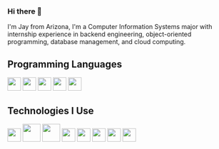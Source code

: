 ### Hi there 👋
I'm Jay from Arizona, I'm a Computer Information Systems major with internship experience in backend engineering, object-oriented programming, database management, and cloud computing. 


## Programming Languages
<img src = 'https://github.com/MarikIshtar007/MarikIshtar007/blob/master/images/python2.png' height='30'/>  <img src = 'https://github.com/MarikIshtar007/MarikIshtar007/blob/master/images/html.svg' width='30'/>  <img src = 'https://github.com/MarikIshtar007/MarikIshtar007/blob/master/images/css.svg' width='30'/>
 <img src = 'https://github.com/MarikIshtar007/MarikIshtar007/blob/master/images/sql.svg' width='30'/> <img src = 'https://github.com/MarikIshtar007/MarikIshtar007/blob/master/images/cpp.svg' width='30'/>

 ## Technologies I Use
 <img src = 'https://github.com/MarikIshtar007/MarikIshtar007/blob/master/images/pycharm.svg' width='30'/>  <img src = 'https://github.com/MarikIshtar007/MarikIshtar007/blob/master/images/android.svg' height='40'/> <img src = 'https://github.com/MarikIshtar007/MarikIshtar007/blob/master/images/django.svg' height='40'/> <img src = 'https://github.com/MarikIshtar007/MarikIshtar007/blob/master/images/git.svg' width='30'/> <img src = 'https://hackanons.com/wp-content/uploads/2021/07/145d-Which-MongoDB-version-do-I-have.jpg' width='30' height="30"/> <img src = 'https://logos-world.net/wp-content/uploads/2021/08/Amazon-Web-Services-AWS-Logo.png' width='30' height="30"/> <img src = 'https://logos-world.net/wp-content/uploads/2021/02/Google-Cloud-Emblem.png' width='30' height="30"/> <img src = 'https://e7.pngegg.com/pngimages/342/131/png-clipart-penguin-tux-design-logo-linux-penguin-animals-logo.png' width='30' height="30"/>
 

